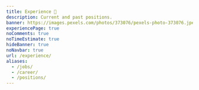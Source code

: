 ```yaml
---
title: Experience 💼️
description: Current and past positions.
banner: https://images.pexels.com/photos/373076/pexels-photo-373076.jpeg?auto=compress&cs=tinysrgb&dpr=2&h=750&w=1260
experiencePage: true
noComments: true
noTimeEstimate: true
hideBanner: true
noNavbar: true
url: /experience/
aliases:
  - /jobs/
  - /career/
  - /positions/
---
```


